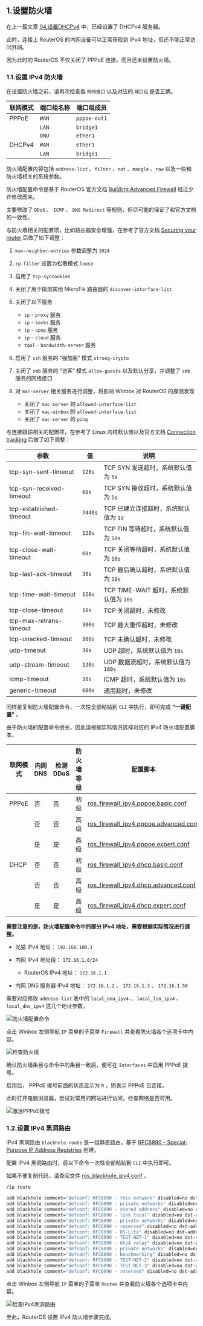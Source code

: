 ## 1.设置防火墙

在上一篇文章 [04.设置DHCPv4](./04.设置DHCPv4.md) 中，已经设置了 DHCPv4 服务器。  

此时，连接上 RouterOS 的内网设备可以正常获取到 IPv4 地址，但还不能正常访问外网。  

因为此时的 RouterOS 不仅关闭了 PPPoE 连接，而且还未设置防火墙。  

### 1.1.设置 IPv4 防火墙

在设置防火墙之前，请再次检查各 `网络接口` 以及对应的 `端口组` 是否正确。  

|联网模式|端口组名称|端口组成员|
|--|--|--|
|PPPoE|`WAN`|`pppoe-out1`|
||`LAN`|`bridge1`|
||`ONU`|`ether1`|
|DHCPv4|`WAN`|`ether1`|
||`LAN`|`bridge1`|

防火墙配置内容包括 `address-list` 、`filter` 、`nat` 、`mangle` 、`raw` 以及一些和防火墙相关的系统参数。  

防火墙配置命令是基于 RouterOS 官方文档 [Building Advanced Firewall](https://help.mikrotik.com/docs/display/ROS/Building+Advanced+Firewall) 经过少许修改而来。  

主要修改了 `DDoS` 、 `ICMP` 、 `DNS Redirect` 等规则，但尽可能的保证了和官方文档的一致性。  

与防火墙相关的配置项，比如路由器安全增强，在参考了官方文档 [Securing your router](https://help.mikrotik.com/docs/display/ROS/Securing+your+router) 后做了如下调整：  

1. `max-neighbor-entries` 参数调整为 `1024`  

2. `rp-filter` 设置为松散模式 `loose`  

3. 启用了 `tcp-syncookies`  

4. 关闭了用于探测其他 MikroTik 路由器的 `discover-interface-list`  

5. 关闭了以下服务  
   - `ip` - `proxy` 服务  
   - `ip` - `socks` 服务  
   - `ip` - `upnp` 服务  
   - `ip` - `cloud` 服务  
   - `tool` - `bandwidth-server` 服务  

6. 启用了 `ssh` 服务的 “强加密” 模式 `strong-crypto`  

7. 关闭了 `smb` 服务的 “访客” 模式 `allow-guests` 以及默认分享，并调整了 `smb` 服务的网络接口  

8. 对 `mac-server` 相关服务进行调整，将影响 Winbox 对 RouterOS 的探测发现  
   - 关闭了 `mac-server` 的 `allowed-interface-list`  
   - 关闭了 `mac-winbox` 的 `allowed-interface-list`  
   - 关闭了 `mac-server` 的 `ping`  

与连接跟踪相关的配置项，在参考了 Linux 内核默认值以及官方文档 [Connection tracking](https://help.mikrotik.com/docs/display/ROS/Connection+tracking) 后做了如下调整：  

|参数|值|说明|
|--|--|--|
|tcp-syn-sent-timeout|`120s`|TCP SYN 发送超时，系统默认值为 `5s` |
|tcp-syn-received-timeout|`60s`|TCP SYN 接收超时，系统默认值为 `5s` |
|tcp-established-timeout|`7440s`|TCP 已建立连接超时，系统默认值为 `1d` |
|tcp-fin-wait-timeout|`120s`|TCP FIN 等待超时，系统默认值为 `10s` |
|tcp-close-wait-timeout|`60s`|TCP 关闭等待超时，系统默认值为 `10s` |
|tcp-last-ack-timeout|`30s`|TCP 最后确认超时，系统默认值为 `10s` |
|tcp-time-wait-timeout|`120s`|TCP TIME-WAIT 超时，系统默认值为 `10s` |
|tcp-close-timeout|`10s`|TCP 关闭超时，未修改|
|tcp-max-retrans-timeout|`300s`|TCP 最大重传超时，未修改|
|tcp-unacked-timeout|`300s`|TCP 未确认超时，未修改|
|udp-timeout|`30s`|UDP 超时，系统默认值为 `10s` |
|udp-stream-timeout|`120s`|UDP 数据流超时，系统默认值为 `180s` |
|icmp-timeout|`30s`|ICMP 超时，系统默认值为 `10s` |
|generic-timeout|`600s`|通用超时，未修改 |

同样是复制防火墙配置命令，一次性全部粘贴到 `CLI` 中执行，即可完成 **“一键配置”** 。  

由于防火墙的配置命令很长，因此请根据实际情况选择对应的 IPv4 防火墙配置脚本。  

|联网模式|内网 DNS |检测 DDoS |防火墙等级|配置脚本|
|--|--|--|--|--|
|PPPoE|否|否|初级|[ros_firewall_ipv4.pppoe.basic.conf](./src/firewall/ros_firewall_ipv4.pppoe.basic.conf)|
||否|否|高级|[ros_firewall_ipv4.pppoe.advanced.conf](./src/firewall/ros_firewall_ipv4.pppoe.advanced.conf)|
||是|是|高级|[ros_firewall_ipv4.pppoe.expert.conf](./src/firewall/ros_firewall_ipv4.pppoe.expert.conf)|
|DHCP|否|否|初级|[ros_firewall_ipv4.dhcp.basic.conf](./src/firewall/ros_firewall_ipv4.dhcp.basic.conf)|
||否|否|高级|[ros_firewall_ipv4.dhcp.advanced.conf](./src/firewall/ros_firewall_ipv4.dhcp.advanced.conf)|
||是|是|高级|[ros_firewall_ipv4.dhcp.expert.conf](./src/firewall/ros_firewall_ipv4.dhcp.expert.conf)|

**需要注意的是，防火墙配置命令中的部分 IPv4 地址，需要根据实际情况进行调整。**   

- 光猫 IPv4 地址： `192.168.100.1`

- 内网 IPv4 地址段： `172.16.1.0/24`
  - RouterOS IPv4 地址： `172.16.1.1`

- 内网 DNS 服务器 IPv4 地址： `172.16.1.2` 、 `172.16.1.3` 、 `172.16.1.50`

需要对应修改 `address-list` 表中的 `local_onu_ipv4` 、 `local_lan_ipv4` 、 `local_dns_ipv4` 这几个地址参数。  

![防火墙配置命令](img/p05/cli_firewall.png)

点击 Winbox 左侧导航 `IP` 菜单的子菜单 `Firewall` 并查看防火墙各个选项卡中内容。  

![检查防火墙](img/p05/wb_check_firewall.jpeg)

确认防火墙条目与命令中的条目一致后，便可在 `Interfaces` 中启用 PPPoE 拨号。  

启用后， PPPoE 拨号前面的状态显示为 ` R ` ，则表示 PPPoE 已连接。  

此时打开电脑浏览器，尝试对常用的网站进行访问，检查网络是否可用。  

![激活PPPoE拨号](img/p05/wb_enable_pppoe.jpeg)

### 1.2.设置 IPv4 黑洞路由

IPv4 黑洞路由 `blackhole route` 是一组静态路由，基于 [RFC6890 - Special-Purpose IP Address Registries](https://www.rfc-editor.org/rfc/rfc6890) 创建。  

配置 IPv4 黑洞路由时，将以下命令一次性全部粘贴到 `CLI` 中执行即可。  

如果不便复制代码，请查阅文件 [ros_blackhole_ipv4.conf](./src/firewall/ros_blackhole_ipv4.conf) 。  

```bash
/ip route

add blackhole comment="defconf: RFC6890 - this network" disabled=no dst-address=0.0.0.0/8
add blackhole comment="defconf: RFC6890 - private networks" disabled=no dst-address=10.0.0.0/8
add blackhole comment="defconf: RFC6890 - shared address" disabled=no dst-address=100.64.0.0/10
add blackhole comment="defconf: RFC6890 - link local" disabled=no dst-address=169.254.0.0/16
add blackhole comment="defconf: RFC6890 - private networks" disabled=no dst-address=172.16.0.0/12
add blackhole comment="defconf: RFC6890 - reserved" disabled=no dst-address=192.0.0.0/24
add blackhole comment="defconf: RFC6890 - DS-Lite" disabled=no dst-address=192.0.0.0/29
add blackhole comment="defconf: RFC6890 - TEST-NET-1" disabled=no dst-address=192.0.2.0/24
add blackhole comment="defconf: RFC6890 - 6to4 relay" disabled=no dst-address=192.88.99.0/24
add blackhole comment="defconf: RFC6890 - private networks" disabled=no dst-address=192.168.0.0/16
add blackhole comment="defconf: RFC6890 - benchmarking" disabled=no dst-address=198.18.0.0/15
add blackhole comment="defconf: RFC6890 - TEST-NET-2" disabled=no dst-address=198.51.100.0/24
add blackhole comment="defconf: RFC6890 - TEST-NET-3" disabled=no dst-address=203.0.113.0/24
add blackhole comment="defconf: RFC6890 - reserved" disabled=no dst-address=240.0.0.0/4
```

点击 Winbox 左侧导航 `IP` 菜单的子菜单 `Routes` 并查看防火墙各个选项卡中内容。  

![检查IPv4黑洞路由](img/p05/wb_check_ipv4_blackhole.jpeg)

至此，RouterOS 设置 IPv4 防火墙步骤完成。  

